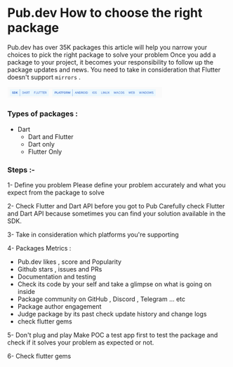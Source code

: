 # Pub.dev How to choose the right package
Pub.dev has over 35K packages this article will help you narrow your choices to pick the right package to solve your problem
Once you add a package to your project, it becomes your responsibility to follow up the package updates and news.
You need to take in consideration that Flutter doesn't support `mirrors` .

<img src="https://raw.githubusercontent.com/HosamHasanRamadan/github_vault/main/blogs/choose_right_package/assets/platforms.png" alt="platforms" width="70%">  

### Types of packages :
- Dart  
	- Dart and Flutter
	- Dart only 
	- Flutter Only 

### Steps :-
1- Define you problem 
Please define your problem accurately and what you expect from the package to solve 

2- Check Flutter and Dart API before you got to Pub
Carefully check Flutter and Dart API  because sometimes you can find your solution available in the SDK.

3- Take in consideration which platforms you're supporting 

4- Packages Metrics :
 - Pub.dev likes , score and Popularity
 - Github stars , issues and PRs
 - Documentation and testing
 - Check its code by your self and take a glimpse on what is going on inside
 - Package community on GitHub , Discord , Telegram ... etc
 - Package author engagement 
 - Judge package by its past check update history and change logs
 - check flutter gems

5- Don't plug and play 
Make POC a test app first to test the package  and check if it solves your problem as expected or not. 

6- Check flutter gems